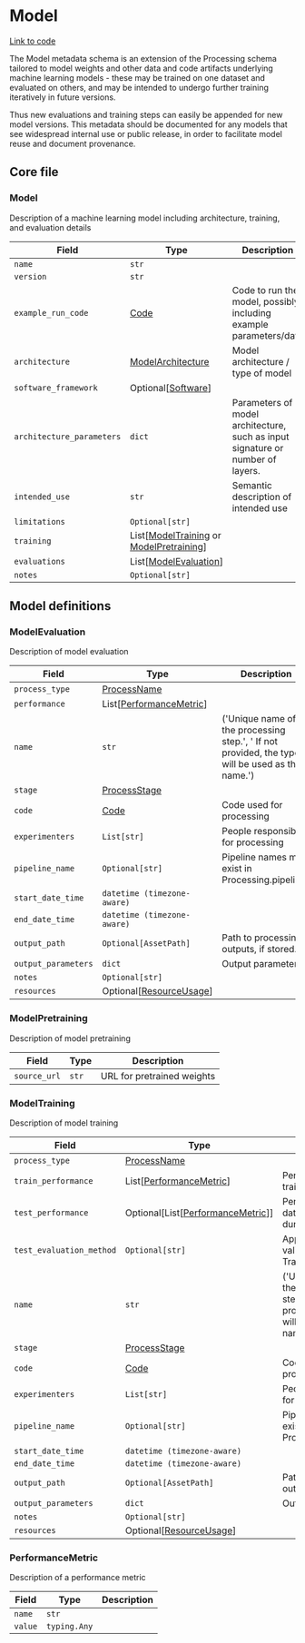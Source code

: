 # Model

[Link to code](https://github.com/AllenNeuralDynamics/aind-data-schema/blob/dev/src/aind_data_schema/core/model.py)

The Model metadata schema is an extension of the Processing schema tailored to model weights and other data and code artifacts underlying machine learning models - these may be trained on one dataset and evaluated on others, and may be intended to undergo further training iteratively in future versions.

Thus new evaluations and training steps can easily be appended for new model versions. This metadata should be documented for any models that see widespread internal use or public release, in order to facilitate model reuse and document provenance.

## Core file

### Model

Description of a machine learning model including architecture, training, and evaluation details

| Field | Type | Description |
|-------|------|-------------|
| `name` | `str` |  |
| `version` | `str` |  |
| `example_run_code` | [Code](components/identifiers.md#code) | Code to run the model, possibly including example parameters/data |
| `architecture` | [ModelArchitecture](aind_data_schema_models/system_architecture.md#modelarchitecture) | Model architecture / type of model |
| `software_framework` | Optional[[Software](components/identifiers.md#software)] |  |
| `architecture_parameters` | `dict` | Parameters of model architecture, such as input signature or number of layers. |
| `intended_use` | `str` | Semantic description of intended use |
| `limitations` | `Optional[str]` |  |
| `training` | List[[ModelTraining](model.md#modeltraining) or [ModelPretraining](model.md#modelpretraining)] |  |
| `evaluations` | List[[ModelEvaluation](model.md#modelevaluation)] |  |
| `notes` | `Optional[str]` |  |


## Model definitions

### ModelEvaluation

Description of model evaluation

| Field | Type | Description |
|-------|------|-------------|
| `process_type` | [ProcessName](aind_data_schema_models/process_names.md#processname) |  |
| `performance` | List[[PerformanceMetric](model.md#performancemetric)] |  |
| `name` | `str` | ('Unique name of the processing step.', ' If not provided, the type will be used as the name.') |
| `stage` | [ProcessStage](processing.md#processstage) |  |
| `code` | [Code](components/identifiers.md#code) | Code used for processing |
| `experimenters` | `List[str]` | People responsible for processing |
| `pipeline_name` | `Optional[str]` | Pipeline names must exist in Processing.pipelines |
| `start_date_time` | `datetime (timezone-aware)` |  |
| `end_date_time` | `datetime (timezone-aware)` |  |
| `output_path` | `Optional[AssetPath]` | Path to processing outputs, if stored. |
| `output_parameters` | `dict` | Output parameters |
| `notes` | `Optional[str]` |  |
| `resources` | Optional[[ResourceUsage](processing.md#resourceusage)] |  |


### ModelPretraining

Description of model pretraining

| Field | Type | Description |
|-------|------|-------------|
| `source_url` | `str` | URL for pretrained weights |


### ModelTraining

Description of model training

| Field | Type | Description |
|-------|------|-------------|
| `process_type` | [ProcessName](aind_data_schema_models/process_names.md#processname) |  |
| `train_performance` | List[[PerformanceMetric](model.md#performancemetric)] | Performance on training set |
| `test_performance` | Optional[List[[PerformanceMetric](model.md#performancemetric)]] | Performance on test data, evaluated during training |
| `test_evaluation_method` | `Optional[str]` | Approach to cross-validation or Train/test splitting |
| `name` | `str` | ('Unique name of the processing step.', ' If not provided, the type will be used as the name.') |
| `stage` | [ProcessStage](processing.md#processstage) |  |
| `code` | [Code](components/identifiers.md#code) | Code used for processing |
| `experimenters` | `List[str]` | People responsible for processing |
| `pipeline_name` | `Optional[str]` | Pipeline names must exist in Processing.pipelines |
| `start_date_time` | `datetime (timezone-aware)` |  |
| `end_date_time` | `datetime (timezone-aware)` |  |
| `output_path` | `Optional[AssetPath]` | Path to processing outputs, if stored. |
| `output_parameters` | `dict` | Output parameters |
| `notes` | `Optional[str]` |  |
| `resources` | Optional[[ResourceUsage](processing.md#resourceusage)] |  |


### PerformanceMetric

Description of a performance metric

| Field | Type | Description |
|-------|------|-------------|
| `name` | `str` |  |
| `value` | `typing.Any` |  |

